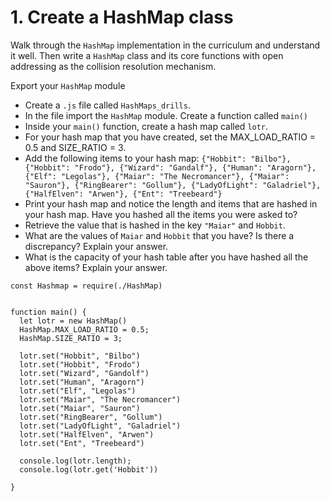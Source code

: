 # 1. Create a HashMap class

Walk through the ```HashMap``` implementation in the curriculum and understand it well. Then write a ```HashMap``` class and its core functions with open addressing as the collision resolution mechanism.

Export your ```HashMap``` module
- Create a ```.js``` file called ```HashMaps_drills```. 
- In the file import the ```HashMap``` module. Create a function called ```main()```
- Inside your ```main()``` function, create a hash map called ```lotr```.
- For your hash map that you have created, set the MAX_LOAD_RATIO = 0.5 and SIZE_RATIO = 3.
- Add the following items to your hash map: ```{"Hobbit": "Bilbo"}, {"Hobbit": "Frodo"}, {"Wizard": "Gandalf"}, {"Human": "Aragorn"}, {"Elf": "Legolas"}, {"Maiar": "The Necromancer"}, {"Maiar": "Sauron"}, {"RingBearer": "Gollum"}, {"LadyOfLight": "Galadriel"}, {"HalfElven": "Arwen"}, {"Ent": "Treebeard"}```
- Print your hash map and notice the length and items that are hashed in your hash map. Have you hashed all the items you were asked to?
- Retrieve the value that is hashed in the key ```"Maiar"``` and ```Hobbit```.
- What are the values of ```Maiar``` and ```Hobbit``` that you have? Is there a discrepancy? Explain your answer.
- What is the capacity of your hash table after you have hashed all the above items? Explain your answer.

````
const Hashmap = require(./HashMap)


function main() {
  let lotr = new HashMap() 
  HashMap.MAX_LOAD_RATIO = 0.5;
  HashMap.SIZE_RATIO = 3;
  
  lotr.set("Hobbit", "Bilbo") 
  lotr.set("Hobbit", "Frodo")
  lotr.set("Wizard", "Gandolf") 
  lotr.set("Human", "Aragorn")
  lotr.set("Elf", "Legolas")
  lotr.set("Maiar", "The Necromancer") 
  lotr.set("Maiar", "Sauron")
  lotr.set("RingBearer", "Gollum")
  lotr.set("LadyOfLight", "Galadriel")
  lotr.set("HalfElven", "Arwen")
  lotr.set("Ent", "Treebeard")
  
  console.log(lotr.length);
  console.log(lotr.get('Hobbit'))
  
}

````
